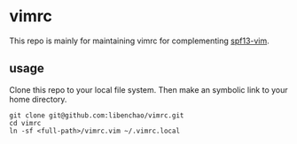 # vimrc

This repo is mainly for maintaining vimrc for complementing [spf13-vim](http://vim.spf13.com).

## usage

Clone this repo to your local file system. Then make an symbolic link to your home directory.
```
git clone git@github.com:libenchao/vimrc.git
cd vimrc
ln -sf <full-path>/vimrc.vim ~/.vimrc.local
```
